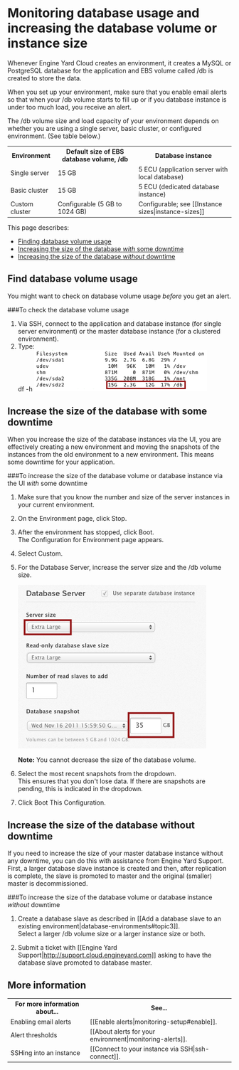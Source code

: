 # Monitoring database usage and increasing the database volume or instance size

Whenever Engine Yard Cloud creates an environment, it creates a MySQL or PostgreSQL database for the application and EBS volume called /db is created to store the data.

When you set up your environment, make sure that you enable email alerts so that when your /db volume starts to fill up or if you database instance is under too much load, you receive an alert. 

The /db volume size and load capacity of your environment depends on whether you are using a single server, basic cluster, or configured environment. (See table below.)

<table>
  <tr>
    <th>Environment</th><th>Default size of EBS database volume, /db</th><th>Database instance</th>
  </tr>
  <tr>
    <td>Single server</td><td>15 GB </td><td>5 ECU  (application server with local database)</td>
  </tr>
  <tr>
    <td>Basic cluster</td><td>15 GB </td><td>5 ECU  (dedicated database instance)</td>
  </tr>
  <tr>
    <td>Custom cluster</td><td>Configurable (5 GB to 1024 GB)</td><td>Configurable; see [[Instance sizes|instance-sizes]]  </td>
  </tr> 
</table>

This page describes:  

* [Finding database volume usage][1]
* [Increasing the size of the database _with_ some downtime][2]
* [Increasing the size of the database _without_ downtime][3]

<h2 id="topic1">Find database volume usage</h2>

You might want to check on database volume usage _before_ you get an alert.

###To check the database volume usage 

1. Via SSH, connect to the application and database instance (for single server environment) or the master database instance (for a clustered environment).  
2. Type:  
        df -h
    ![/db usage](images/database_usage.png)

<h2 id="topic2"> Increase the size of the database with some downtime</h2>

When you increase the size of the database instances via the UI, you are effectively creating a new environment and moving the snapshots of the instances from the old environment to a new environment. This means some downtime for your application. 

###To increase the size of the database volume or database instance via the UI _with_ some downtime

1. Make sure that you know the number and size of the server instances in your current environment.
   
2. On the Environment page, click Stop.  
    
2. After the environment has stopped, click Boot.  
    The Configuration for Environment page appears.  

3. Select Custom.

4. For the Database Server, increase the server size and the /db volume size.

    ![/db volume size](images/db_vol_size.png)

    **Note:** You cannot decrease the size of the database volume.

5. Select the most recent snapshots from the dropdown.  
    This ensures that you don't lose data. If there are snapshots are pending, this is indicated in the dropdown.

6. Click Boot This Configuration.

<h2 id="topic3"> Increase the size of the database without downtime</h2>

If you need to increase the size of your master database instance without any downtime, you can do this with assistance from Engine Yard Support. First, a larger database slave instance is created and then, after replication is complete, the slave is promoted to master and the original (smaller) master is decommissioned. 


###To increase the size of the database volume or database instance _without_ downtime  

1. Create a database slave as described in [[Add a database slave to an existing environment|database-environments#topic3]].  
    Select a larger /db volume size or a larger instance size or both.

2. Submit a ticket with [[Engine Yard Support|http://support.cloud.engineyard.com]] asking to have the database slave promoted to database master.

<h2 id="topic5"> More information</h2>

<table>
  <tr>
    <th>For more information about...</th><th>See...</th>
  </tr>
  <tr>
     <td>Enabling email alerts</td><td>[[Enable alerts|monitoring-setup#enable]]. </td>
   </tr>
   <tr>
     <td>Alert thresholds</td><td>[[About alerts for your environment|monitoring-alerts]]. </td>
   </tr>
   <tr>
	 <td>SSHing into an instance</td><td>[[Connect to your instance via SSH|ssh-connect]].</td>
   </tr>
</table>

[1]: #topic1        "topic1"
[2]: #topic2        "topic2"
[3]: #topic3        "topic3"
[4]: #topic4		"topic4"
[5]: #topic5        "topic5"